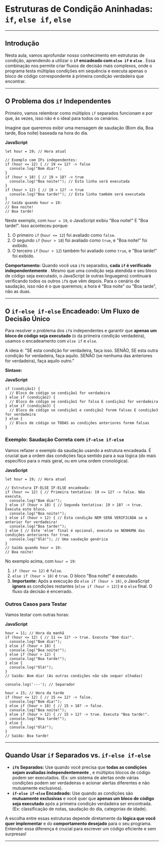 
# Estruturas de Condição Aninhadas: `if`, `else if`, `else`

---

## Introdução

Nesta aula, vamos aprofundar nosso conhecimento em estruturas de condição, aprendendo a utilizar o  **`if` encadeado com `else if` e `else`** . Essa combinação nos permite criar fluxos de decisão mais complexos, onde o programa testa múltiplas condições em sequência e executa apenas o bloco de código correspondente à primeira condição verdadeira que encontrar.

---

## O Problema dos `if` Independentes

Primeiro, vamos relembrar como múltiplos `if` separados funcionam e por que, às vezes, isso não é o ideal para todos os cenários.

Imagine que queremos exibir uma mensagem de saudação (Bom dia, Boa tarde, Boa noite) baseada na hora do dia.

**JavaScript**

```
let hour = 19; // Hora atual

// Exemplo com IFs independentes:
if (hour <= 12) { // 19 <= 12? -> false
  console.log("Bom dia!");
}
if (hour > 18) { // 19 > 18? -> true
  console.log("Boa noite!"); // Esta linha será executada
}
if (hour > 12) { // 19 > 12? -> true
  console.log("Boa tarde!"); // Esta linha também será executada
}
// Saída quando hour = 19:
// Boa noite!
// Boa tarde!
```

Neste exemplo, com `hour = 19`, o JavaScript exibiu "Boa noite!" E "Boa tarde!". Isso aconteceu porque:

1. O primeiro `if` (`hour <= 12`) foi avaliado como `false`.
2. O segundo `if` (`hour > 18`) foi avaliado como `true`, e "Boa noite!" foi exibido.
3. O terceiro `if` (`hour > 12`) também foi avaliado como `true`, e "Boa tarde!" foi exibido.

**Comportamento:** Quando você usa `if`s separados,  **cada `if` é verificado independentemente** . Mesmo que uma condição seja atendida e seu bloco de código seja executado, o JavaScript (e outras linguagens) continuará verificando todos os outros `if`s que vêm depois. Para o cenário de saudação, isso não é o que queremos; a hora é "Boa noite" *ou* "Boa tarde", não as duas.

---

## O `if-else if-else` Encadeado: Um Fluxo de Decisão Único

Para resolver o problema dos `if`s independentes e garantir que **apenas um bloco de código seja executado** (o da primeira condição verdadeira), usamos o encadeamento com `else if` e `else`.

A ideia é: "SE esta condição for verdadeira, faça isso. SENÃO, SE esta outra condição for verdadeira, faça aquilo. SENÃO (se nenhuma das anteriores for verdadeira), faça aquilo outro."

**Sintaxe:**

**JavaScript**

```
if (condição1) {
  // Bloco de código se condição1 for verdadeira
} else if (condição2) {
  // Bloco de código se condição1 for falsa E condição2 for verdadeira
} else if (condição3) {
  // Bloco de código se condição1 e condição2 forem falsas E condição3 for verdadeira
} else {
  // Bloco de código se TODAS as condições anteriores forem falsas
}
```

### Exemplo: Saudação Correta com `if-else if-else`

Vamos refazer o exemplo da saudação usando a estrutura encadeada. É crucial que a ordem das condições faça sentido para a sua lógica (do mais específico para o mais geral, ou em uma ordem cronológica).

**JavaScript**

```
let hour = 19; // Hora atual

// Estrutura IF-ELSE IF-ELSE encadeada:
if (hour <= 12) { // Primeira tentativa: 19 <= 12? -> false. Não executa.
  console.log("Bom dia!");
} else if (hour > 18) { // Segunda tentativa: 19 > 18? -> true. Executa este bloco.
  console.log("Boa noite!");
} else if (hour > 12) { // Esta condição NEM SERÁ VERIFICADA se a anterior for verdadeira!
  console.log("Boa tarde!");
} else { // Este 'else' final é opcional, executa se NENHUMA das condições anteriores for true.
  console.log("Olá!"); // Uma saudação genérica
}
// Saída quando hour = 19:
// Boa noite!
```

No exemplo acima, com `hour = 19`:

1. `if (hour <= 12)` é `false`.
2. `else if (hour > 18)` é `true`. O bloco "Boa noite!" é executado.
3. **Importante:** Após a execução do `else if (hour > 18)`, o JavaScript **ignora** as condições restantes (`else if (hour > 12)`) e o `else` final. O fluxo da decisão é encerrado.

### Outros Casos para Testar

Vamos testar com outras horas:

**JavaScript**

```
hour = 11; // Hora da manhã
if (hour <= 12) { // 11 <= 12? -> true. Executa "Bom dia!".
  console.log("Bom dia!");
} else if (hour > 18) {
  console.log("Boa noite!");
} else if (hour > 12) {
  console.log("Boa tarde!");
} else {
  console.log("Olá!");
}
// Saída: Bom dia! (As outras condições não são sequer olhadas)

console.log('---'); // Separador

hour = 15; // Hora da tarde
if (hour <= 12) { // 15 <= 12? -> false.
  console.log("Bom dia!");
} else if (hour > 18) { // 15 > 18? -> false.
  console.log("Boa noite!");
} else if (hour > 12) { // 15 > 12? -> true. Executa "Boa tarde!".
  console.log("Boa tarde!");
} else {
  console.log("Olá!");
}
// Saída: Boa tarde!
```

---

## Quando Usar `if` Separados vs. `if-else if-else`

* **`if`s Separados:** Use quando você precisa que  **todas as condições sejam avaliadas independentemente** , e múltiplos blocos de código podem ser executados. (Ex: um sistema de alertas onde várias condições podem ser verdadeiras e acionar alertas diferentes e não mutuamente exclusivos).
* **`if-else if-else` Encadeado:** Use quando as condições são **mutuamente exclusivas** e você quer que **apenas um bloco de código seja executado** após a primeira condição verdadeira ser encontrada. (Ex: classificação de notas, saudação do dia, categorias de idade).

A escolha entre essas estruturas depende diretamente da **lógica que você quer implementar** e do **comportamento desejado** para o seu programa. Entender essa diferença é crucial para escrever um código eficiente e sem surpresas!

---
